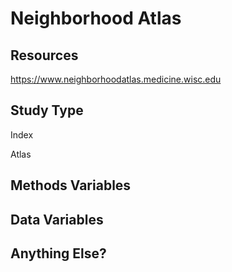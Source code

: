 # Neighborhood Atlas

## Resources
https://www.neighborhoodatlas.medicine.wisc.edu
## Study Type
Index

Atlas
## Methods Variables

## Data Variables

## Anything Else?
